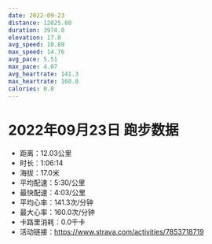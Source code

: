 ```yaml
---
date: 2022-09-23
distance: 12025.80
duration: 3974.0
elevation: 17.0
avg_speed: 10.89
max_speed: 14.76
avg_pace: 5.51
max_pace: 4.07
avg_heartrate: 141.3
max_heartrate: 160.0
calories: 0.0
---
```


# 2022年09月23日 跑步数据

- 距离：12.03公里
- 时长：1:06:14
- 海拔：17.0米
- 平均配速：5:30/公里
- 最快配速：4:03/公里
- 平均心率：141.3次/分钟
- 最大心率：160.0次/分钟
- 卡路里消耗：0.0千卡
- 活动链接：https://www.strava.com/activities/7853718719
